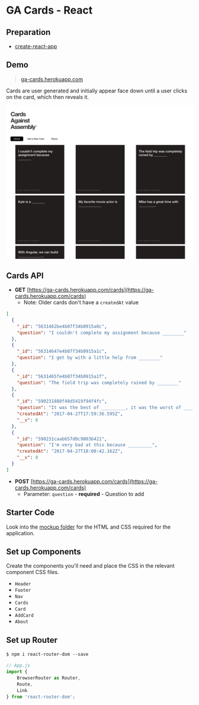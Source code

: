 # GA Cards - React 

## Preparation

- [create-react-app](https://github.com/facebookincubator/create-react-app)

## Demo

> [ga-cards.herokuapp.com](https://mdang.github.io/ga-cards-angular4)

Cards are user generated and initially appear face down until a user clicks on the card, which then reveals it.

![screenshot](./assets/screenshot.png)

## Cards API 

- **GET** [https://ga-cards.herokuapp.com/cards](https://ga-cards.herokuapp.com/cards)
	- Note: Older cards don't have a `createdAt` value

```json
[
  {
    "_id": "5631462be4b07f34b0915a0c",
    "question": "I couldn't complete my assignment because ________"
  },
  {
    "_id": "56314647e4b07f34b0915a1c",
    "question": "I get by with a little help from ________"
  },
  {
    "_id": "5631465fe4b07f34b0915a1f",
    "question": "The field trip was completely ruined by ________"
  },
  {
    "_id": "590231880f48d5419f94f4fc",
    "question": "It was the best of _________, it was the worst of ________.",
    "createdAt": "2017-04-27T17:59:36.595Z",
    "__v": 0
  },
  {
    "_id": "590231caab657d0c98036421",
    "question": "I'm very bad at this because _________",
    "createdAt": "2017-04-27T18:00:42.162Z",
    "__v": 0
  }
]
```

- **POST** [https://ga-cards.herokuapp.com/cards](https://ga-cards.herokuapp.com/cards)
	- Parameter: `question` - **required** - Question to add

## Starter Code

Look into the [mockup folder](./mockup) for the HTML and CSS required for the application. 

## Set up Components

Create the components you'll need and place the CSS in the relevant component CSS files. 

- `Header`
- `Footer`
- `Nav`
- `Cards`
- `Card`
- `AddCard`
- `About`

## Set up Router

```
$ npm i react-router-dom --save
```

```js
// App.js
import {
	BrowserRouter as Router,
	Route,
	Link
} from 'react-router-dom';
```


